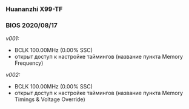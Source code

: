 ### Huananzhi X99-TF
### BIOS 2020/08/17
*v001:*
* BCLK 100.00MHz (0.00% SSC)
* открыт доступ к настройке таймингов (название пункта Memory Frequency)

*v002:*
* BCLK 100.00MHz (0.00% SSC)
* открыт доступ к настройке таймингов (название пункта Memory Timings & Voltage Override)
